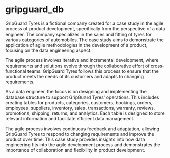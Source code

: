 # gripguard_db
GripGuard Tyres is a fictional company created for a case study in the agile process of product development, specifically from the perspective of a data engineer. The company specializes in the sales and fitting of tyres for various categories of automobiles. The case study aims to demonstrate the application of agile methodologies in the development of a product, focusing on the data engineering aspect.

The agile process involves iterative and incremental development, where requirements and solutions evolve through the collaborative effort of cross-functional teams. GripGuard Tyres follows this process to ensure that the product meets the needs of its customers and adapts to changing requirements.

As a data engineer, the focus is on designing and implementing the database structure to support GripGuard Tyres' operations. This includes creating tables for products, categories, customers, bookings, orders, employees, suppliers, inventory, sales, transactions, warranty, reviews, promotions, shipping, returns, and analytics. Each table is designed to store relevant information and facilitate efficient data management.

The agile process involves continuous feedback and adaptation, allowing GripGuard Tyres to respond to changing requirements and improve the product over time. This case study provides insights into how data engineering fits into the agile development process and demonstrates the importance of collaboration and flexibility in product development.
